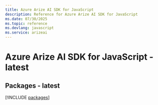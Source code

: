 ```yaml
---
title: Azure Arize AI SDK for JavaScript
description: Reference for Azure Arize AI SDK for JavaScript
ms.date: 07/30/2025
ms.topic: reference
ms.devlang: javascript
ms.service: arizeai
---
```

# Azure Arize AI SDK for JavaScript - latest
## Packages - latest
[!INCLUDE [packages](arize-ai-index.md)]